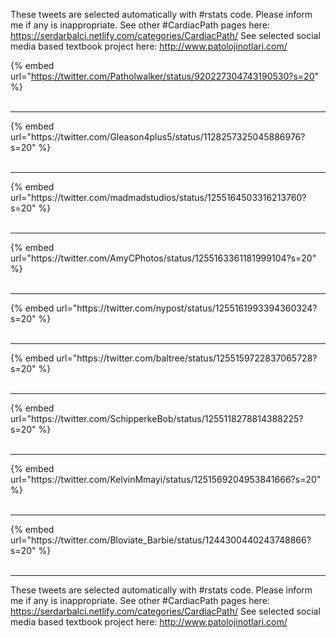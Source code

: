 

These tweets are selected automatically with #rstats code. Please inform me if any is inappropriate.
See other #CardiacPath pages here: https://serdarbalci.netlify.com/categories/CardiacPath/ 
See selected social media based textbook project here: http://www.patolojinotlari.com/

{% embed url="https://twitter.com/Patholwalker/status/920227304743190530?s=20" %}<br>
<br>
<hr>
{% embed url="https://twitter.com/Gleason4plus5/status/1128257325045886976?s=20" %}<br>
<br>
<hr>
{% embed url="https://twitter.com/madmadstudios/status/1255164503316213760?s=20" %}<br>
<br>
<hr>
{% embed url="https://twitter.com/AmyCPhotos/status/1255163361181999104?s=20" %}<br>
<br>
<hr>
{% embed url="https://twitter.com/nypost/status/1255161993394360324?s=20" %}<br>
<br>
<hr>
{% embed url="https://twitter.com/baltree/status/1255159722837065728?s=20" %}<br>
<br>
<hr>
{% embed url="https://twitter.com/SchipperkeBob/status/1255118278814388225?s=20" %}<br>
<br>
<hr>
{% embed url="https://twitter.com/KelvinMmayi/status/1251569204953841666?s=20" %}<br>
<br>
<hr>
{% embed url="https://twitter.com/Bloviate_Barbie/status/1244300440243748866?s=20" %}<br>
<br>
<hr>


These tweets are selected automatically with #rstats code. Please inform me if any is inappropriate.
See other #CardiacPath pages here: https://serdarbalci.netlify.com/categories/CardiacPath/ 
See selected social media based textbook project here: http://www.patolojinotlari.com/
